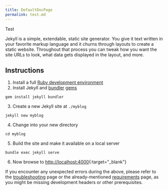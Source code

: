 ```yaml
---
title: DefaultDocPage
permalink: test.md
---
```


Test

Jekyll is a simple, extendable, static site generator. You give it text written
in your favorite markup language and it churns through layouts to create a
static website. Throughout that process you can tweak how you want the site URLs
to look, what data gets displayed in the layout, and more.

## Instructions

1. Install a full [Ruby development environment](/docs/installation/)
2. Install Jekyll and [bundler](/docs/ruby-101/#bundler) [gems](/docs/ruby-101/#gems)
```
gem install jekyll bundler
```
3. Create a new Jekyll site at `./myblog`
```
jekyll new myblog
```
4. Change into your new directory
```
cd myblog
```
5. Build the site and make it available on a local server
```
bundle exec jekyll serve
```
6. Now browse to [http://localhost:4000](http://localhost:4000){:target="_blank"}

If you encounter any unexpected errors during the above, please refer to the
[troubleshooting](/docs/troubleshooting/#configuration-problems) page or the
already-mentioned [requirements](/docs/installation/#requirements) page, as
you might be missing development headers or other prerequisites.
